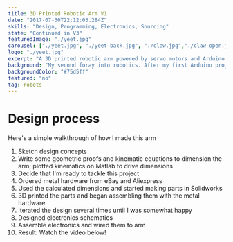 ```yaml
---
title: 3D Printed Robotic Arm V1
date: "2017-07-30T22:12:03.284Z"
skills: "Design, Programming, Electronics, Sourcing"
state: "Continued in V3"
featuredImage: "./yeet.jpg"
carousel: ["./yeet.jpg", "./yeet-back.jpg", "./claw.jpg","./claw-open.jpg", "./claw-under.jpg", ]
logo: "./yeet.jpg"
excerpt: "A 3D printed robotic arm powered by servo motors and Arduino control" 
background: "My second foray into robotics. After my first Arduino project I wanted to test the limits of my skills"
backgroundColor: "#75d5ff"    
featured: "no"
tag: robots
---
```


# Design process
Here's a simple walkthrough of how I made this arm
1. Sketch design concepts
2. Write some geometric proofs and kinematic equations to dimension the arm; plotted kinematics on Matlab to drive dimensions
4. Decide that I'm ready to tackle this project
5. Ordered metal hardware from eBay and Aliexpress
6. Used the calculated dimensions and started making parts in Solidworks
7. 3D printed the parts and began assembling them with the metal hardware
8. Iterated the design several times until I was somewhat happy
9. Designed electronics schematics
10. Assemble electronics and wired them to arm
11. Result: Watch the video below!

